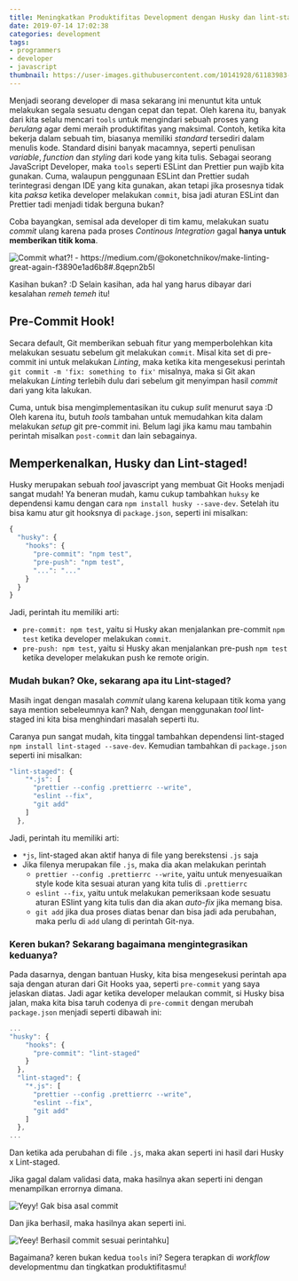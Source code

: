 ```yaml
---
title: Meningkatkan Produktifitas Development dengan Husky dan lint-staged
date: 2019-07-14 17:02:38
categories: development
tags:
- programmers
- developer
- javascript
thumbnail: https://user-images.githubusercontent.com/10141928/61183983-61467200-a672-11e9-950f-52286c5fb3b6.jpg
---
```


Menjadi seorang developer di masa sekarang ini menuntut kita untuk melakukan segala sesuatu dengan cepat dan tepat. Oleh karena itu, banyak dari kita selalu mencari `tools` untuk mengindari sebuah proses yang _berulang_ agar demi meraih produktifitas yang maksimal. Contoh, ketika kita bekerja dalam sebuah tim, biasanya memiliki _standard_ tersediri dalam menulis kode. Standard disini banyak macamnya, seperti penulisan _variable_, _function_ dan _styling_ dari kode yang kita tulis. Sebagai seorang JavaScript Developer, maka `tools` seperti ESLint dan Prettier pun wajib kita gunakan. Cuma, walaupun penggunaan ESLint dan Prettier sudah terintegrasi dengan IDE yang kita gunakan, akan tetapi jika prosesnya tidak kita _paksa_ ketika developer melakukan `commit`, bisa jadi aturan ESLint dan Prettier tadi menjadi tidak berguna bukan?

<!-- more -->

Coba bayangkan, semisal ada developer di tim kamu, melakukan suatu _commit_ ulang karena pada proses _Continous Integration_ gagal **hanya untuk memberikan titik koma**.

![Commit what?! - https://medium.com/@okonetchnikov/make-linting-great-again-f3890e1ad6b8#.8qepn2b5l ](https://miro.medium.com/max/700/1*SONNGDgHWOOvANziZPX8Rw.png)

Kasihan bukan? :D Selain kasihan, ada hal yang harus dibayar dari kesalahan _remeh temeh_ itu!

## Pre-Commit Hook!

Secara default, Git memberikan sebuah fitur yang memperbolehkan kita melakukan sesuatu sebelum git melakukan `commit`. Misal kita set di pre-commit ini untuk melakukan _Linting_, maka ketika kita mengesekusi perintah `git commit -m 'fix: something to fix'` misalnya, maka si Git akan melakukan _Linting_ terlebih dulu dari sebelum git menyimpan hasil _commit_ dari yang kita lakukan.

Cuma, untuk bisa mengimplementasikan itu cukup _sulit_ menurut saya :D Oleh karena itu, butuh _tools_ tambahan untuk memudahkan kita dalam melakukan _setup_ git pre-commit ini. Belum lagi jika kamu mau tambahin perintah misalkan `post-commit` dan lain sebagainya. 

## Memperkenalkan, Husky dan Lint-staged!

Husky merupakan sebuah _tool_ javascript yang membuat Git Hooks menjadi sangat mudah! Ya beneran mudah, kamu cukup tambahkan `huksy` ke dependensi kamu dengan cara `npm install husky --save-dev`. Setelah itu bisa kamu atur git hooksnya di `package.json`, seperti ini misalkan:

```js
{
  "husky": {
    "hooks": {
      "pre-commit": "npm test",
      "pre-push": "npm test",
      "...": "..."
    }
  }
}
```

Jadi, perintah itu memiliki arti:
- `pre-commit: npm test`, yaitu si Husky akan menjalankan pre-commit `npm test` ketika developer melakukan `commit`.
- `pre-push: npm test`, yaitu si Husky akan menjalankan pre-push `npm test` ketika developer melakukan push ke remote origin.

### Mudah bukan? Oke, sekarang apa itu **Lint-staged**?

Masih ingat dengan masalah _commit_ ulang karena kelupaan titik koma yang saya mention sebeleumnya kan? Nah, dengan menggunakan _tool_ lint-staged ini kita bisa menghindari masalah seperti itu. 

Caranya pun sangat mudah, kita tinggal tambahkan dependensi lint-staged `npm install lint-staged --save-dev`. Kemudian tambahkan di `package.json` seperti ini misalkan:

```js
"lint-staged": {
    "*.js": [
      "prettier --config .prettierrc --write",
      "eslint --fix",
      "git add"
    ]
  },
```

Jadi, perintah itu memiliki arti:
- `*js`, lint-staged akan aktif hanya di file yang berekstensi `.js` saja
- Jika filenya merupakan file `.js`, maka dia akan melakukan perintah 
  - `prettier --config .prettierrc --write`, yaitu untuk menyesuaikan style kode kita sesuai aturan yang kita tulis di `.prettierrc`
  - `eslint --fix`, yaitu untuk melakukan pemeriksaan kode sesuatu aturan ESlint yang kita tulis dan dia akan _auto-fix_ jika memang bisa.
  - `git add` jika dua proses diatas benar dan bisa jadi ada perubahan, maka perlu di `add` ulang di perintah Git-nya.

### Keren bukan? Sekarang bagaimana mengintegrasikan keduanya?

Pada dasarnya, dengan bantuan Husky, kita bisa mengesekusi perintah apa saja dengan aturan dari Git Hooks yaa, seperti `pre-commit` yang saya jelaskan diatas. Jadi agar ketika developer melaukan commit, si Husky bisa jalan, maka kita bisa taruh codenya di `pre-commit` dengan merubah `package.json` menjadi seperti dibawah ini:

```js
...
"husky": {
    "hooks": {
      "pre-commit": "lint-staged"
    }
  },
  "lint-staged": {
    "*.js": [
      "prettier --config .prettierrc --write",
      "eslint --fix",
      "git add"
    ]
  },
...
```

Dan ketika ada perubahan di file `.js`, maka akan seperti ini hasil dari Husky x Lint-staged.

Jika gagal dalam validasi data, maka hasilnya akan seperti ini dengan menampilkan errornya dimana.

![Yeyy! Gak bisa asal commit](https://user-images.githubusercontent.com/10141928/61183817-f85dfa80-a66f-11e9-826d-9365eb8f784d.png)

Dan jika berhasil, maka hasilnya akan seperti ini.

![Yeey! Berhasil commit sesuai perintahku](https://user-images.githubusercontent.com/10141928/61183826-1af01380-a670-11e9-85e7-c34a4ef61f0d.png)]

Bagaimana? keren bukan kedua `tools` ini? Segera terapkan di _workflow_ developmentmu dan tingkatkan produktifitasmu!